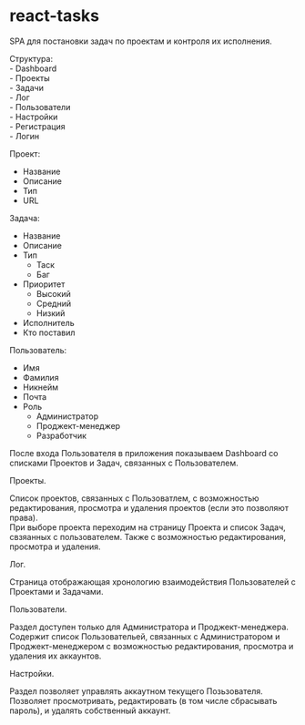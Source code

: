 # react-tasks


SPA для постановки задач по проектам и контроля их исполнения.  


Структура:  
	- Dashboard  
	- Проекты  
		- Задачи  
	- Лог  
	- Пользователи  
	- Настройки  
	- Регистрация  
	- Логин  
  
Проект:  
 - Название  
 - Описание  
 - Тип  
 - URL  
  
Задача:  
 - Название  
 - Описание  
 - Тип  
 	- Таск  
 	- Баг  
 - Приоритет  
    - Высокий  
    - Средний  
    - Низкий  
 - Исполнитель  
 - Кто поставил  
  
Пользователь:  
 - Имя  
 - Фамилия  
 - Никнейм  
 - Почта  
 - Роль  
    - Администратор  
    - Проджект-менеджер  
    - Разработчик  
  
  
  
После входа Пользователя в приложения показываем Dashboard со списками Проектов и Задач, связанных с Пользователем.  
  
  
Проекты.  
  
Список проектов, связанных с Пользоватлем, с возможностью редактирования, просмотра и удаления проектов (если это позволяют права).   
При выборе проекта переходим на страницу Проекта и список Задач, свзяанных с пользователем. Также с возможностью редактирования, просмотра и удаления.  
  
  
Лог.  
  
Страница отображающая хронологию взаимодействия Пользователей с Проектами и Задачами.  
  
  
Пользователи.  
  
Раздел доступен только для Администратора и Проджект-менеджера. Содержит список Пользовательей, связанных с Администратором и Проджект-менеджером с возможностью редактирования, просмотра и удаления их аккаунтов.  
  
  
Настройки.  
  
Раздел позволяет управлять аккаутном текущего Позьзователя. Позволяет просмотривать, редактировать (в том числе сбрасывать пароль), и удалять собственный аккаунт.  
  
  















